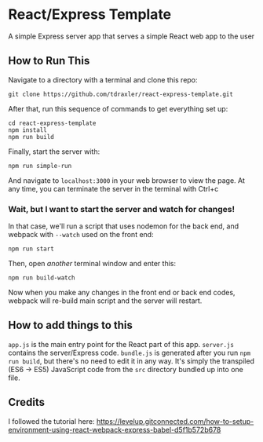 # React/Express Template
A simple Express server app that serves a simple React web app to the user

## How to Run This
Navigate to a directory with a terminal and clone this repo:
```
git clone https://github.com/tdraxler/react-express-template.git
```

After that, run this sequence of commands to get everything set up:
```
cd react-express-template
npm install
npm run build
```

Finally, start the server with:
```
npm run simple-run
```
And navigate to `localhost:3000` in your web browser to view the page.
At any time, you can terminate the server in the terminal with Ctrl+c

### Wait, but I want to start the server and watch for changes!
In that case, we'll run a script that uses nodemon for the back end, and webpack with `--watch` used on the front end:

```
npm run start
```
Then, open *another* terminal window and enter this:
```
npm run build-watch
```
Now when you make any changes in the front end or back end codes, webpack will re-build main script and the server will restart.

## How to add things to this

`app.js` is the main entry point for the React part of this app.
`server.js` contains the server/Express code.
`bundle.js` is generated after you run `npm run build`, but there's no need to edit it in any way. It's simply the transpiled (ES6 -> ES5) JavaScript code from the `src` directory bundled up into one file.

## Credits
I followed the tutorial here:
https://levelup.gitconnected.com/how-to-setup-environment-using-react-webpack-express-babel-d5f1b572b678